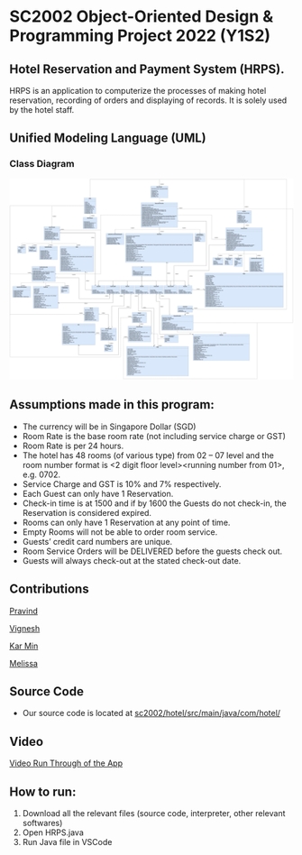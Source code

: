 # SC2002 Object-Oriented Design & Programming Project 2022 (Y1S2)
## Hotel Reservation and Payment System (HRPS). 
HRPS is an application to computerize the processes of making hotel reservation, recording of orders
and displaying of records. It is solely used by the hotel staff.

## Unified Modeling Language (UML)
### Class Diagram
![Class Diagram](./Class%20Diagram.jpeg)

## Assumptions made in this program:
- The currency will be in Singapore Dollar (SGD)
- Room Rate is the base room rate (not including service charge or GST)
- Room Rate is per 24 hours.
- The hotel has 48 rooms (of various type) from 02 – 07 level and the room number format is
&lt;2 digit floor level&gt;&lt;running number from 01&gt;, e.g. 0702.
- Service Charge and GST is 10% and 7% respectively.
- Each Guest can only have 1 Reservation.
- Check-in time is at 1500 and if by 1600 the Guests do not check-in, the Reservation is considered expired.
- Rooms can only have 1 Reservation at any point of time.
- Empty Rooms will not be able to order room service.
- Guests’ credit card numbers are unique.
- Room Service Orders will be DELIVERED before the guests check out.
- Guests will always check-out at the stated check-out date.


## Contributions
[Pravind](http://www.github.com/pravindkk)

[Vignesh](https://github.com/viggy2000) 

[Kar Min](https://github.com/qkm2000)

[Melissa](https://github.com/Mel-NLY)


## Source Code
* Our source code is located at [sc2002/hotel/src/main/java/com/hotel/](https://github.com/pravindkk/sc2002/tree/main/hotel/src/main/java/com/hotel)


## Video 
[Video Run Through of the App](https://youtu.be/uKySn22YNC8)


## How to run:
1. Download all the relevant files (source code, interpreter, other relevant softwares)
2. Open HRPS.java
3. Run Java file in VSCode
